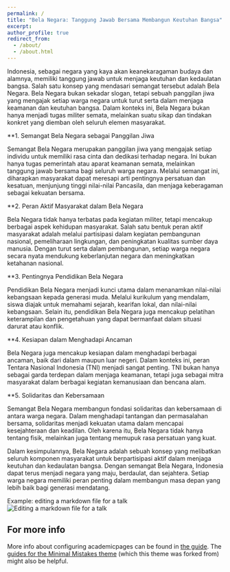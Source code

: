 ```yaml
---
permalink: /
title: "Bela Negara: Tanggung Jawab Bersama Membangun Keutuhan Bangsa"
excerpt:
author_profile: true
redirect_from: 
  - /about/
  - /about.html
---
```


Indonesia, sebagai negara yang kaya akan keanekaragaman budaya dan alamnya, memiliki tanggung jawab untuk menjaga keutuhan dan kedaulatan bangsa. Salah satu konsep yang mendasari semangat tersebut adalah Bela Negara. Bela Negara bukan sekadar slogan, tetapi sebuah panggilan jiwa yang mengajak setiap warga negara untuk turut serta dalam menjaga keamanan dan keutuhan bangsa. Dalam konteks ini, Bela Negara bukan hanya menjadi tugas militer semata, melainkan suatu sikap dan tindakan konkret yang diemban oleh seluruh elemen masyarakat.

**1. Semangat Bela Negara sebagai Panggilan Jiwa

Semangat Bela Negara merupakan panggilan jiwa yang mengajak setiap individu untuk memiliki rasa cinta dan dedikasi terhadap negara. Ini bukan hanya tugas pemerintah atau aparat keamanan semata, melainkan tanggung jawab bersama bagi seluruh warga negara. Melalui semangat ini, diharapkan masyarakat dapat meresapi arti pentingnya persatuan dan kesatuan, menjunjung tinggi nilai-nilai Pancasila, dan menjaga keberagaman sebagai kekuatan bersama.

**2. Peran Aktif Masyarakat dalam Bela Negara

Bela Negara tidak hanya terbatas pada kegiatan militer, tetapi mencakup berbagai aspek kehidupan masyarakat. Salah satu bentuk peran aktif masyarakat adalah melalui partisipasi dalam kegiatan pembangunan nasional, pemeliharaan lingkungan, dan peningkatan kualitas sumber daya manusia. Dengan turut serta dalam pembangunan, setiap warga negara secara nyata mendukung keberlanjutan negara dan meningkatkan ketahanan nasional.

**3. Pentingnya Pendidikan Bela Negara

Pendidikan Bela Negara menjadi kunci utama dalam menanamkan nilai-nilai kebangsaan kepada generasi muda. Melalui kurikulum yang mendalam, siswa diajak untuk memahami sejarah, kearifan lokal, dan nilai-nilai kebangsaan. Selain itu, pendidikan Bela Negara juga mencakup pelatihan keterampilan dan pengetahuan yang dapat bermanfaat dalam situasi darurat atau konflik.

**4. Kesiapan dalam Menghadapi Ancaman

Bela Negara juga mencakup kesiapan dalam menghadapi berbagai ancaman, baik dari dalam maupun luar negeri. Dalam konteks ini, peran Tentara Nasional Indonesia (TNI) menjadi sangat penting. TNI bukan hanya sebagai garda terdepan dalam menjaga keamanan, tetapi juga sebagai mitra masyarakat dalam berbagai kegiatan kemanusiaan dan bencana alam.

**5. Solidaritas dan Kebersamaan

Semangat Bela Negara membangun fondasi solidaritas dan kebersamaan di antara warga negara. Dalam menghadapi tantangan dan permasalahan bersama, solidaritas menjadi kekuatan utama dalam mencapai kesejahteraan dan keadilan. Oleh karena itu, Bela Negara tidak hanya tentang fisik, melainkan juga tentang memupuk rasa persatuan yang kuat.

Dalam kesimpulannya, Bela Negara adalah sebuah konsep yang melibatkan seluruh komponen masyarakat untuk berpartisipasi aktif dalam menjaga keutuhan dan kedaulatan bangsa. Dengan semangat Bela Negara, Indonesia dapat terus menjadi negara yang maju, berdaulat, dan sejahtera. Setiap warga negara memiliki peran penting dalam membangun masa depan yang lebih baik bagi generasi mendatang.

Example: editing a markdown file for a talk
![Editing a markdown file for a talk](/images/editing-talk.png)

For more info
------
More info about configuring academicpages can be found in [the guide](https://academicpages.github.io/markdown/). The [guides for the Minimal Mistakes theme](https://mmistakes.github.io/minimal-mistakes/docs/configuration/) (which this theme was forked from) might also be helpful.
